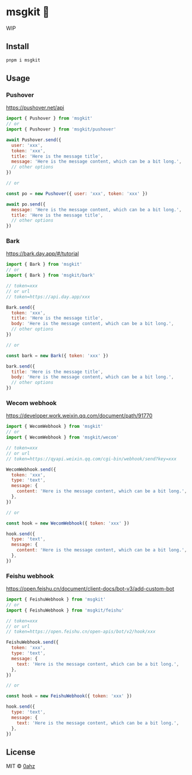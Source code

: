 # msgkit 🚧

WIP

## Install

```bash
pnpm i msgkit
```

## Usage

### Pushover

https://pushover.net/api

```js
import { Pushover } from 'msgkit'
// or
import { Pushover } from 'msgkit/pushover'

await Pushover.send({
  user: 'xxx',
  token: 'xxx',
  title: 'Here is the message title',
  message: 'Here is the message content, which can be a bit long.',
  // other options
})

// or

const po = new Pushover({ user: 'xxx', token: 'xxx' })

await po.send({
  message: 'Here is the message content, which can be a bit long.',
  title: 'Here is the message title',
  // other options
})
```

### Bark

https://bark.day.app/#/tutorial

```js
import { Bark } from 'msgkit'
// or
import { Bark } from 'msgkit/bark'

// token=xxx
// or url
// token=https://api.day.app/xxx

Bark.send({
  token: 'xxx',
  title: 'Here is the message title',
  body: 'Here is the message content, which can be a bit long.',
  // other options
})

// or

const bark = new Bark({ token: 'xxx' })

bark.send({
  title: 'Here is the message title',
  body: 'Here is the message content, which can be a bit long.',
  // other options
})
```

### Wecom webhook

https://developer.work.weixin.qq.com/document/path/91770

```js
import { WecomWebhook } from 'msgkit'
// or
import { WecomWebhook } from 'msgkit/wecom'

// token=xxx
// or url
// token=https://qyapi.weixin.qq.com/cgi-bin/webhook/send?key=xxx

WecomWebhook.send({
  token: 'xxx',
  type: 'text',
  message: {
    content: 'Here is the message content, which can be a bit long.',
  },
})

// or

const hook = new WecomWebhook({ token: 'xxx' })

hook.send({
  type: 'text',
  message: {
    content: 'Here is the message content, which can be a bit long.',
  },
})
```

### Feishu webhook

https://open.feishu.cn/document/client-docs/bot-v3/add-custom-bot

```js
import { FeishuWebhook } from 'msgkit'
// or
import { FeishuWebhook } from 'msgkit/feishu'

// token=xxx
// or url
// token=https://open.feishu.cn/open-apis/bot/v2/hook/xxx

FeishuWebhook.send({
  token: 'xxx',
  type: 'text',
  message: {
    text: 'Here is the message content, which can be a bit long.',
  },
})

// or

const hook = new FeishuWebhook({ token: 'xxx' })

hook.send({
  type: 'text',
  message: {
    text: 'Here is the message content, which can be a bit long.',
  },
})
```

## License

MIT &copy; [0ahz](https://github.com/0ahz)
